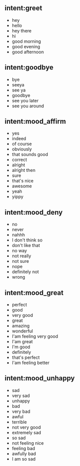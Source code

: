 ## intent:greet
- hey
- hello
- hey there
- hi
- good morning
- good evening
- good afternoon

## intent:goodbye
- bye
- seeya
- see ya
- goodbye
- see you later
- see you around

## intent:mood_affirm
- yes
- indeed
- of course
- obviously
- that sounds good
- correct
- alright
- alright then
- sure
- that's nice
- awesome
- yeah
- yippy

## intent:mood_deny
- no
- never
- nahhh
- I don't think so
- don't like that
- no way
- not really
- not sure
- nope
- definitely not
- wrong

## intent:mood_great
- perfect
- good
- very good
- great
- amazing
- wonderful
- I'am feeling very good
- I'am great
- I'm good
- definitely
- that's perfect
- I'am feeling better

## intent:mood_unhappy
- sad
- very sad
- unhappy
- bad
- very bad
- awful
- terrible
- not very good
- extremely sad
- so sad
- not feeling nice
- feeling bad
- awfully bad
- I am so sad
